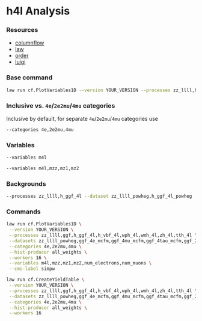 # h4l Analysis

### Resources

- [columnflow](https://github.com/columnflow/columnflow/)
- [law](https://github.com/riga/law)
- [order](https://github.com/riga/order)
- [luigi](https://github.com/spotify/luigi)

### Base command

```sh
law run cf.PlotVariables1D --version YOUR_VERSION --processes zz_llll,h_ggf_4l --dataset zz_llll_powheg,h_ggf_4l_powheg --variables m4l --skip-ratio --workers 16
```

### Inclusive vs. `4e`/`2e2mu`/`4mu` categories

Inclusive by default, for separate `4e`/`2e2mu`/`4mu` categories use

```sh
--categories 4e,2e2mu,4mu
```

### Variables

```sh
--variables m4l
```

```sh
--variables m4l,mzz,mz1,mz2
```

### Backgrounds

```sh
--processes zz_llll,h_ggf_4l --dataset zz_llll_powheg,h_ggf_4l_powheg
```

### Commands

```sh
law run cf.PlotVariables1D \
 --version YOUR_VERSION \
 --processes zz_llll,ggf,h_ggf_4l,h_vbf_4l,wph_4l,wmh_4l,zh_4l,tth_4l \
 --datasets zz_llll_powheg,ggf_4e_mcfm,ggf_4mu_mcfm,ggf_4tau_mcfm,ggf_2e2mu_mcfm,ggf_2e2tau_mcfm,ggf_2mu2tau_mcfm,h_ggf_4l_powheg,h_vbf_4l_powheg,wph_4l_powheg,wmh_4l_powheg,zh_4l_powheg,tth_4l_powheg \
 --categories 4e,2e2mu,4mu \
 --hist-producer all_weights \
 --workers 16 \
 --variables m4l,mzz,mz1,mz2,num_electrons,num_muons \
 --cms-label simpw
```

```sh
law run cf.CreateYieldTable \
 --version YOUR_VERSION \
 --processes zz_llll,ggf,h_ggf_4l,h_vbf_4l,wph_4l,wmh_4l,zh_4l,tth_4l \
 --datasets zz_llll_powheg,ggf_4e_mcfm,ggf_4mu_mcfm,ggf_4tau_mcfm,ggf_2e2mu_mcfm,ggf_2e2tau_mcfm,ggf_2mu2tau_mcfm,h_ggf_4l_powheg,h_vbf_4l_powheg,wph_4l_powheg,wmh_4l_powheg,zh_4l_powheg,tth_4l_powheg \
 --categories 4e,2e2mu,4mu \
 --hist-producer all_weights \
 --workers 16
```
